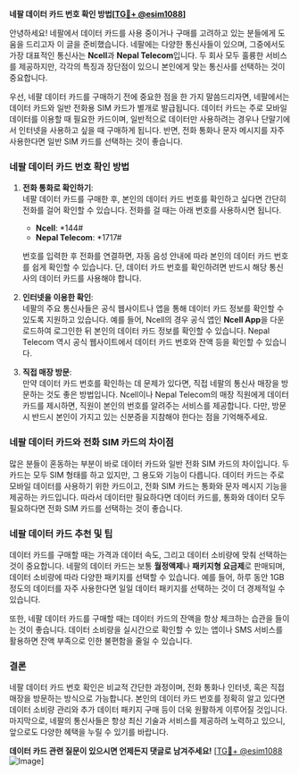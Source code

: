 **네팔 데이터 카드 번호 확인 방법[[TG💪+ @esim1088](https://t.me/s/esim1088)]**

안녕하세요! 네팔에서 데이터 카드를 사용 중이거나 구매를 고려하고 있는 분들에게 도움을 드리고자 이 글을 준비했습니다. 네팔에는 다양한 통신사들이 있으며, 그중에서도 가장 대표적인 통신사는 **Ncell**과 **Nepal Telecom**입니다. 두 회사 모두 훌륭한 서비스를 제공하지만, 각각의 특징과 장단점이 있으니 본인에게 맞는 통신사를 선택하는 것이 중요합니다.

우선, 네팔 데이터 카드를 구매하기 전에 중요한 점을 한 가지 말씀드리자면, 네팔에서는 데이터 카드와 일반 전화용 SIM 카드가 별개로 발급됩니다. 데이터 카드는 주로 모바일 데이터를 이용할 때 필요한 카드이며, 일반적으로 데이터만 사용하려는 경우나 단말기에서 인터넷을 사용하고 싶을 때 구매하게 됩니다. 반면, 전화 통화나 문자 메시지를 자주 사용한다면 일반 SIM 카드를 선택하는 것이 좋습니다.

### 네팔 데이터 카드 번호 확인 방법

1. **전화 통화로 확인하기**:  
   네팔 데이터 카드를 구매한 후, 본인의 데이터 카드 번호를 확인하고 싶다면 간단히 전화를 걸어 확인할 수 있습니다. 전화를 걸 때는 아래 번호를 사용하시면 됩니다.
   - **Ncell**: *144#
   - **Nepal Telecom**: *1717#

   번호를 입력한 후 전화를 연결하면, 자동 음성 안내에 따라 본인의 데이터 카드 번호를 쉽게 확인할 수 있습니다. 단, 데이터 카드 번호를 확인하려면 반드시 해당 통신사의 데이터 카드를 사용해야 합니다.

2. **인터넷을 이용한 확인**:  
   네팔의 주요 통신사들은 공식 웹사이트나 앱을 통해 데이터 카드 정보를 확인할 수 있도록 지원하고 있습니다. 예를 들어, Ncell의 경우 공식 앱인 **Ncell App**을 다운로드하여 로그인한 뒤 본인의 데이터 카드 정보를 확인할 수 있습니다. Nepal Telecom 역시 공식 웹사이트에서 데이터 카드 번호와 잔액 등을 확인할 수 있습니다.

3. **직접 매장 방문**:  
   만약 데이터 카드 번호를 확인하는 데 문제가 있다면, 직접 네팔의 통신사 매장을 방문하는 것도 좋은 방법입니다. Ncell이나 Nepal Telecom의 매장 직원에게 데이터 카드를 제시하면, 직원이 본인의 번호를 알려주는 서비스를 제공합니다. 다만, 방문 시 반드시 본인이 가지고 있는 신분증을 지참해야 한다는 점을 기억해주세요.

### 네팔 데이터 카드와 전화 SIM 카드의 차이점

많은 분들이 혼동하는 부분이 바로 데이터 카드와 일반 전화 SIM 카드의 차이입니다. 두 카드는 모두 SIM 형태를 하고 있지만, 그 용도와 기능이 다릅니다. 데이터 카드는 주로 모바일 데이터를 사용하기 위한 카드이고, 전화 SIM 카드는 통화와 문자 메시지 기능을 제공하는 카드입니다. 따라서 데이터만 필요하다면 데이터 카드를, 통화와 데이터 모두 필요하다면 전화 SIM 카드를 선택하는 것이 좋습니다.

### 네팔 데이터 카드 추천 및 팁

데이터 카드를 구매할 때는 가격과 데이터 속도, 그리고 데이터 소비량에 맞춰 선택하는 것이 중요합니다. 네팔의 데이터 카드는 보통 **월정액제**나 **패키지형 요금제**로 판매되며, 데이터 소비량에 따라 다양한 패키지를 선택할 수 있습니다. 예를 들어, 하루 동안 1GB 정도의 데이터를 자주 사용한다면 일일 데이터 패키지를 선택하는 것이 더 경제적일 수 있습니다.

또한, 네팔 데이터 카드를 구매할 때는 데이터 카드의 잔액을 항상 체크하는 습관을 들이는 것이 좋습니다. 데이터 소비량을 실시간으로 확인할 수 있는 앱이나 SMS 서비스를 활용하면 잔액 부족으로 인한 불편함을 줄일 수 있습니다.

### 결론

네팔 데이터 카드 번호 확인은 비교적 간단한 과정이며, 전화 통화나 인터넷, 혹은 직접 매장을 방문하는 방식으로 가능합니다. 본인의 데이터 카드 번호를 정확히 알고 있다면 데이터 소비량 관리와 추가 데이터 패키지 구매 등이 더욱 원활하게 이루어질 것입니다. 마지막으로, 네팔의 통신사들은 항상 최신 기술과 서비스를 제공하려 노력하고 있으니, 앞으로도 다양한 혜택을 누릴 수 있기를 바랍니다.

**데이터 카드 관련 질문이 있으시면 언제든지 댓글로 남겨주세요!** [[TG💪+ @esim1088](https://t.me/s/esim1088) ![Image](https://i.postimg.cc/Y0z9fWf4/image.png)]